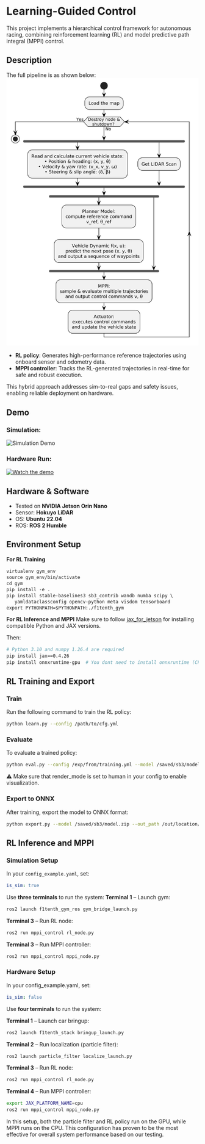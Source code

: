 # Learning-Guided Control
This project implements a hierarchical control framework for autonomous racing, combining reinforcement learning (RL) and model predictive path integral (MPPI) control.

## Description
The full pipeline is as shown below:  
![Full Pipeline](img/pipeline.png)
- **RL policy**: Generates high-performance reference trajectories using onboard sensor and odometry data.
- **MPPI controller**: Tracks the RL-generated trajectories in real-time for safe and robust execution.

This hybrid approach addresses sim-to-real gaps and safety issues, enabling reliable deployment on hardware.

## Demo
### Simulation:
![Simulation Demo](img/mppi_obs.gif)

### Hardware Run:
[![Watch the demo](https://img.youtube.com/vi/qhtq4Dn11mY/0.jpg)](https://youtu.be/qhtq4Dn11mY)

## Hardware & Software

- Tested on **NVIDIA Jetson Orin Nano**
- Sensor: **Hokuyo LiDAR**
- OS: **Ubuntu 22.04**  
- ROS: **ROS 2 Humble**


## Environment Setup
**For RL Training**
```
virtualenv gym_env
source gym_env/bin/activate
cd gym
pip install -e .
pip install stable-baselines3 sb3_contrib wandb numba scipy \
   yamldataclassconfig opencv-python meta visdom tensorboard
export PYTHONPATH=$PYTHONPATH:./f1tenth_gym
```

**For RL Inference and MPPI**
Make sure to follow [jax_for_jetson](https://github.com/zzangupenn/jax_for_jetson) for installing compatible Python and JAX versions.

Then:

```bash
# Python 3.10 and numpy 1.26.4 are required
pip install jax==0.4.26
pip install onnxruntime-gpu  # You dont need to install onnxruntime (CPU version)
```

## RL Training and Export
### Train
Run the following command to train the RL policy:
```bash
python learn.py --config /path/to/cfg.yml
```

### Evaluate
To evaluate a trained policy:
```bash
python eval.py --config /exp/from/training.yml --model /saved/sb3/model.zip
```
⚠️ Make sure that render_mode is set to human in your config to enable visualization.

### Export to ONNX
After training, export the model to ONNX format:
```bash
python export.py --model /saved/sb3/model.zip --out_path /out/location/path.onnx
```

## RL Inference and MPPI
### Simulation Setup
In your `config_example.yaml`, set:
```yaml
is_sim: true
```
Use **three terminals** to run the system:
**Terminal 1** – Launch gym:
```bash
ros2 launch f1tenth_gym_ros gym_bridge_launch.py
```

**Terminal 3** – Run RL node:
```bash
ros2 run mppi_control rl_node.py
```

**Terminal 3** – Run MPPI controller:
```bash
ros2 run mppi_control mppi_node.py
```


### Hardware Setup
In your config_example.yaml, set:
```yaml
is_sim: false
```

Use **four terminals** to run the system:

**Terminal 1** – Launch car bringup:  
```bash
ros2 launch f1tenth_stack bringup_launch.py
```

**Terminal 2** – Run localization (particle filter):
```bash
ros2 launch particle_filter localize_launch.py
```

**Terminal 3** – Run RL node:
```bash
ros2 run mppi_control rl_node.py
```


**Terminal 4** – Run MPPI controller:
```bash
export JAX_PLATFORM_NAME=cpu
ros2 run mppi_control mppi_node.py
```
In this setup, both the particle filter and RL policy run on the GPU, while MPPI runs on the CPU. This configuration has proven to be the most effective for overall system performance based on our testing.